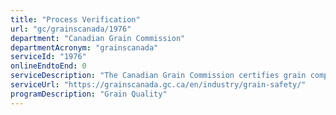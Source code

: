 ```yaml
---
title: "Process Verification"
url: "gc/grainscanada/1976"
department: "Canadian Grain Commission"
departmentAcronym: "grainscanada"
serviceId: "1976"
onlineEndtoEnd: 0
serviceDescription: "The Canadian Grain Commission certifies grain companies’ Hazard Analysis Critical Control Point systems (CGC HACCP) and Canadian Identity Preserved Recognition Systems (CIPRS) to help the industry meet demands for food safety assurances from foreign and domestic markets."
serviceUrl: "https://grainscanada.gc.ca/en/industry/grain-safety/"
programDescription: "Grain Quality"
---
```


